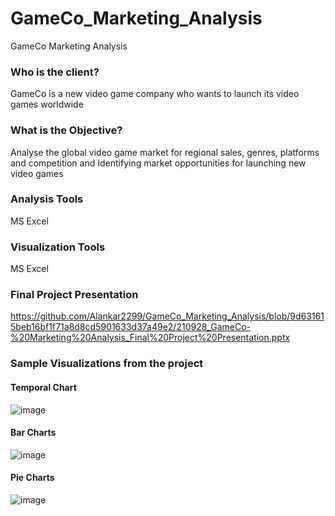 # GameCo_Marketing_Analysis
GameCo Marketing Analysis
### Who is the client?
GameCo is a new video game company who wants to launch its video games worldwide

### What is the Objective?
Analyse the global video game market for regional sales, genres, platforms and competition and Identifying market opportunities for launching new video games

### Analysis Tools
MS Excel

### Visualization Tools
MS Excel

### Final Project Presentation

https://github.com/Alankar2299/GameCo_Marketing_Analysis/blob/9d631615beb16bf1f71a8d8cd5901633d37a49e2/210928_GameCo-%20Marketing%20Analysis_Final%20Project%20Presentation.pptx

### Sample Visualizations from the project

#### Temporal Chart
![image](https://user-images.githubusercontent.com/98812248/157539074-afe38f97-098f-4ff2-9efb-28960c38728f.png)


#### Bar Charts

![image](https://user-images.githubusercontent.com/98812248/157539255-70737d0a-691b-4877-8b70-d37c37e14110.png)

#### Pie Charts

![image](https://user-images.githubusercontent.com/98812248/157539335-e6d72bb1-0618-4a8a-bdd6-964baac76869.png)





